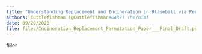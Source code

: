 ```yaml
---
title: "Understanding Replacement and Incineration in Blaseball via Permutation Tests"
authors: Cuttlefishman (@Cuttlefishman#6487) (he/him)
date: 09/20/2020
file: files/Incineration_Replacement_Permutation_Paper___Final_Draft.pdf
---
```

filler
